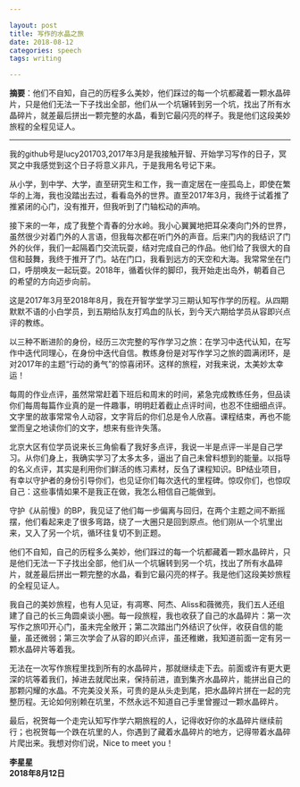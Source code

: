 ```yaml
---

layout: post  
title: 写作的水晶之旅  
date: 2018-08-12  
categories: speech  
tags: writing  

---
```


**摘要**：他们不自知，自己的历程多么美妙，他们踩过的每一个坑都藏着一颗水晶碎片，只是他们无法一下子找出全部，他们从一个坑辗转到另一个坑，找出了所有水晶碎片，就差最后拼出一颗完整的水晶，看到它最闪亮的样子。我是他们这段美妙旅程的全程见证人。

---

我的github号是lucy201703,2017年3月是我接触开智、开始学习写作的日子，冥冥之中我感觉到这个日子将意义非凡，于是我用名号记下来。

从小学，到中学、大学，直至研究生和工作，我一直定居在一座孤岛上，即使在繁华的上海，我也没踏出去过，看看岛外的世界。直至2017年3月，我终于试着推了推紧闭的心门，没有推开，但我听到了门轴松动的声响。

接下来的一年，成了我整个青春的分水岭。我小心翼翼地把耳朵凑向门外的世界，虽然很少对着门外的人言语，但我每次都在听门外的声音。后来门内的我结识了门外的伙伴，我们一起隔着门交流玩耍，结对完成自己的作品。他们给了我很大的自信和鼓舞，我终于推开了门。站在门口，我看到远方的天空和大海。我常常坐在门口，呼朋唤友一起玩耍。2018年，循着伙伴的脚印，我开始走出岛外，朝着自己的希望的方向迈步向前。

这是2017年3月至2018年8月，我在开智学堂学习三期认知写作学的历程。从四期默默不语的小白学员，到五期给队友打鸡血的队长，到今天六期给学员从容即兴点评的教练。

以三种不断进阶的身份，经历三次完整的写作学习之旅：在学习中迭代认知，在写作中迭代同理心，在身份中迭代自信。教练身份是对写作学习之旅的圆满闭环，是对2017年的主题“行动的勇气”的惊喜闭环。这样的旅程，对我来说，太美妙太幸运！

每周的作业点评，虽然常常赶着下班后和周末的时间，紧急完成教练任务，但品读你们每周每篇作业真的是一件趣事，明明赶着截止点评时间，也忍不住细细点评。文字里的故事常常令人动容，文字背后的你们总是令人欣喜。课程结束，再也不能堂而皇之地读你们的文字，想来有些许失落。

北京大区有位学员说来长三角偷看了我好多点评，我说一半是点评一半是自己学习。从你们身上，我确实学习了太多太多，逼出了自己未曾料想到的能量。以指导的名义点评，其实是利用你们鲜活的练习素材，反刍了课程知识。BP结业项目，有幸以守护者的身份引导你们，也见证你们每次迭代的里程碑。惊叹你们，也惊叹自己：这些事情如果不是我正在做，我怎么相信自己能做到。

守护《从前慢》的BP，我见证了他们每一步偏离与回归，在两个主题之间不断摇摆，他们看起来走了很多弯路，绕了一大圈只是回到原点。他们刚从一个坑里出来，又入了另一个坑，循环往复切不到正题。

他们不自知，自己的历程多么美妙，他们踩过的每一个坑都藏着一颗水晶碎片，只是他们无法一下子找出全部，他们从一个坑辗转到另一个坑，找出了所有水晶碎片，就差最后拼出一颗完整的水晶，看到它最闪亮的样子。我是他们这段美妙旅程的全程见证人。

我自己的美妙旅程，也有人见证，有凋寒、阿杰、Aliss和薇微亮，我们五人还组建了自己的长三角圆桌谈小圈。每一段旅程，我也收获了自己的水晶碎片：第一次写作之旅叩开心门，虽未完全敞开；第二次踏出门外结识了伙伴，收获自信的能量，虽还微弱；第三次学会了从容的即兴点评，虽还稚嫩，我知道前面一定有另一颗水晶碎片等着我。

无法在一次写作旅程里找到所有的水晶碎片，那就继续走下去。前面或许有更大更深的坑等着我们，掉进去就爬出来，保持前进，直到集齐水晶碎片，能拼出自己的那颗闪耀的水晶。不完美没关系，可贵的是从头走到尾，把水晶碎片拼在一起的完整历程。无论如何别赖在坑里，不然永远不知道自己手里曾握过一颗水晶碎片。

最后，祝贺每一个走完认知写作学六期旅程的人，记得收好你的水晶碎片继续前行；也祝贺每一个跌在坑里的人，你遇到了藏着水晶碎片的地方，记得带着水晶碎片爬出来。我想对你们说，Nice to meet you！


**李星星   
2018年8月12日**